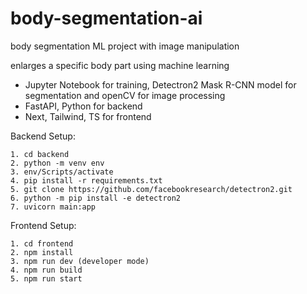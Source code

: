 # body-segmentation-ai
body segmentation ML project with image manipulation

enlarges a specific body part using machine learning

- Jupyter Notebook for training, Detectron2 Mask R-CNN model for segmentation and openCV for image processing
- FastAPI, Python for backend
- Next, Tailwind, TS for frontend

Backend Setup:
```
1. cd backend
2. python -m venv env
3. env/Scripts/activate
4. pip install -r requirements.txt
5. git clone https://github.com/facebookresearch/detectron2.git
6. python -m pip install -e detectron2
7. uvicorn main:app
```
Frontend Setup:
```
1. cd frontend
2. npm install
3. npm run dev (developer mode)
4. npm run build
5. npm run start
```
